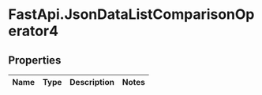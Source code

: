 # FastApi.JsonDataListComparisonOperator4

## Properties
Name | Type | Description | Notes
------------ | ------------- | ------------- | -------------
